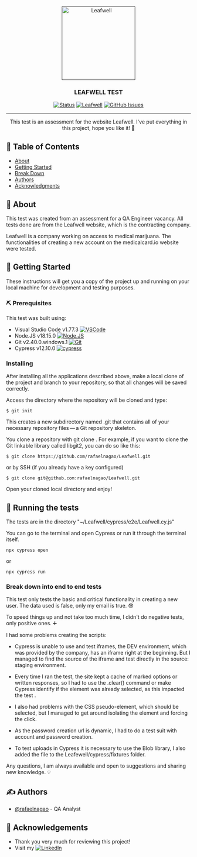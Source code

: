 <p align="center">
  <a href="" rel="noopener">
 <img width=200px height=200px src="https://staging.medicalcard.io/assets/hippocratica-logo-8b28f312ba76af0be33f26017d0fab55e6bde69b713f9e18b513c52ff26361c0.svg" alt="Leafwell"></a>
</p>

<h3 align="center">LEAFWELL TEST</h3>

<div align="center">

  [![Status](https://img.shields.io/badge/status-active-success?style=flat-square)]() 
  [![Leafwell](https://img.shields.io/endpoint?url=https://cloud.cypress.io/badge/detailed/mfn56j&style=flat-square&logo=cypress)](https://cloud.cypress.io/projects/mfn56j/runs)
  [![GitHub Issues](https://img.shields.io/github/issues/rafaelnagao/Leafwell?color=FF0000&style=flat-square)](https://github.com/rafaelnagao/Leafwell/issues)

</div>

---

<p align="center"> This test is an assessment for the website Leafwell. I've put everything in this project, hope you like it! 🚀
    <br> 
</p>

## 📝 Table of Contents
- [About](#about)
- [Getting Started](#getting_started)
- [Break Down](#break_down)
- [Authors](#authors)
- [Acknowledgments](#acknowledgement)

## 🧐 About <a name = "about"></a>
This test was created from an assessment for a QA Engineer vacancy. All tests done are from the Leafwell website, which is the contracting company.

Leafwell is a company working on access to medical marijuana. The functionalities of creating a new account on the medicalcard.io website were tested.

## 🏁 Getting Started <a name = "getting_started"></a>
These instructions will get you a copy of the project up and running on your local machine for development and testing purposes.

### ⛏️ Prerequisites
This test was built using:


- Visual Studio Code v1.77.3 [![VSCode](https://img.shields.io/badge/Visual_Studio_Code-0078D4?style=for-the-badge&logo=visual%20studio%20code&logoColor=white)](https://code.visualstudio.com/download)
- Node.JS v18.15.0 [![Node.JS](https://img.shields.io/badge/Node.js-43853D?style=for-the-badge&logo=node.js&logoColor=white)](https://nodejs.org/en/download)
- Git v2.40.0.windows.1 [![Git](https://img.shields.io/badge/GIT-E44C30?style=for-the-badge&logo=git&logoColor=white)](https://git-scm.com/downloads)
- Cypress v12.10.0 [![cypress](https://img.shields.io/badge/-cypress-%23E5E5E5?style=for-the-badge&logo=cypress&logoColor=058a5e)](https://docs.cypress.io/guides/getting-started/installing-cypress)


### Installing
After installing all the applications described above, make a local clone of the project and branch to your repository, so that all changes will be saved correctly.

Access the directory where the repository will be cloned and type:

```
$ git init
```

This creates a new subdirectory named .git that contains all of your necessary repository files — a Git repository skeleton.

You clone a repository with git clone <url>. For example, if you want to clone the Git linkable library called libgit2, you can do so like this:

```
$ git clone https://github.com/rafaelnagao/Leafwell.git
```

or by SSH (if you already have a key configured)

```
$ git clone git@github.com:rafaelnagao/Leafwell.git
```

Open your cloned local directory and enjoy!

## 🔧 Running the tests <a name = "tests"></a>
The tests are in the directory "~/Leafwell/cypress/e2e/Leafwell.cy.js"

You can go to the terminal and open Cypress or run it through the terminal itself.

```
npx cypress open
```
or
```
npx cypress run
```

### Break down into end to end tests <a name = "break_down"></a>
This test only tests the basic and critical functionality in creating a new user. The data used is false, only my email is true. 😎

To speed things up and not take too much time, I didn't do negative tests, only positive ones. ➕

I had some problems creating the scripts:

- Cypress is unable to use and test iframes, the DEV environment, which was provided by the company, has an iframe right at the beginning. But I managed to find the source of the iframe and test directly in the source: staging environment.

- Every time I ran the test, the site kept a cache of marked options or written responses, so I had to use the .clear() command or make Cypress identify if the element was already selected, as this impacted the test .

- I also had problems with the CSS pseudo-element, which should be selected, but I managed to get around isolating the element and forcing the click.

- As the password creation url is dynamic, I had to do a test suit with account and password creation.

- To test uploads in Cypress it is necessary to use the Blob library, I also added the file to the Leafewell/cypress/fixtures folder.

Any questions, I am always available and open to suggestions and sharing new knowledge. 💡

## ✍️ Authors <a name = "authors"></a>
- [@rafaelnagao](https://github.com/rafaelnagao) - QA Analyst

## 🎉 Acknowledgements <a name = "acknowledgement"></a>
- Thank you very much for reviewing this project!
- Visit my [![LinkedIn](https://img.shields.io/badge/LinkedIn-0077B5?style=for-the-badge&logo=linkedin&logoColor=white)](https://www.linkedin.com/in/rafael-nagao-%F0%9F%8F%B3%EF%B8%8F%E2%80%8D%F0%9F%8C%88-22846019b)